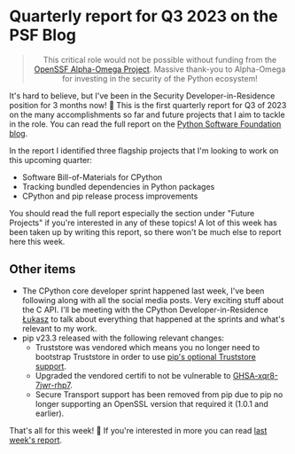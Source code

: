 # Quarterly report for Q3 2023 on the PSF Blog

<blockquote>
  <center>This critical role would not be possible without funding from the <a href="https://alpha-omega.dev">OpenSSF Alpha-Omega Project</a>.
  Massive thank-you to Alpha-Omega for investing in the security of the Python ecosystem!</center>
</blockquote>

It's hard to believe, but I've been in the Security Developer-in-Residence position for 3 months now! 🥳
This is the first quarterly report for Q3 of 2023 on the many accomplishments so far and future projects
that I aim to tackle in the role. You can read the full report on the [Python Software Foundation blog](https://pyfound.blogspot.com/2023/10/security-developer-in-residence-2023-q3-report.html).

In the report I identified three flagship projects that I'm looking to work on this upcoming quarter:

* Software Bill-of-Materials for CPython
* Tracking bundled dependencies in Python packages
* CPython and pip release process improvements

You should read the full report especially the section under "Future Projects" if you're interested in any of these topics! A lot of this week has been taken up by writing this report, so there won't be much else to report here this week.

## Other items

* The CPython core developer sprint happened last week, I've been following along with all the social media posts. Very exciting stuff about the C API.
  I'll be meeting with the CPython Developer-in-Residence [Łukasz](https://lukasz.langa.pl/) to talk about everything that happened at the sprints and what's relevant to my work.
* pip v23.3 released with the following relevant changes:
  * Truststore was vendored which means you no longer need to bootstrap Truststore in order to use [pip's optional Truststore support](https://pip.pypa.io/en/stable/topics/https-certificates/#using-system-certificate-stores).
  * Upgraded the vendored certifi to not be vulnerable to [GHSA-xqr8-7jwr-rhp7](https://github.com/advisories/GHSA-xqr8-7jwr-rhp7).
  * Secure Transport support has been removed from pip due to pip no longer supporting an OpenSSL version that required it (1.0.1 and earlier).

That's all for this week! 👋 If you're interested in more you can read [last week's report](http://sethmlarson.dev/security-developer-in-residence-weekly-report-14).
